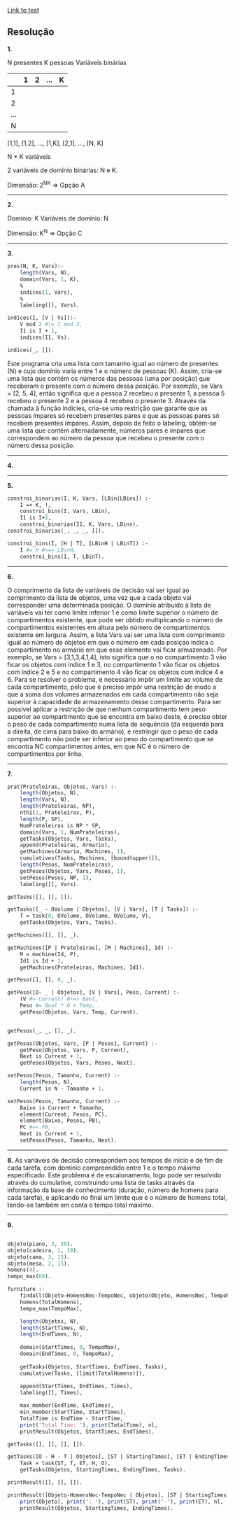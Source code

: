 [Link to test](https://drive.google.com/drive/folders/1MngkqQ8Iqumq8xZteWe61fOYSOQFKg4N)

## Resolução

**1.**

N presentes
K pessoas
Variáveis binárias

| | 1 | 2 |... | K |
|---|---|---|---|---|
| 1 |   |   |   |   |
| 2 |   |   |   |   |
|...|   |   |   |   |
| N |   |   |   |   |

[1,1], [1,2], ..., [1,K], [2,1], ..., [N, K]

N * K variáveis

2 variáveis de domínio binárias: N e K.

Dimensão: 2<sup>NK</sup> => Opção A

----

**2.**

Domínio: K
Variáveis de domínio: N

Dimensão: K<sup>N</sup> => Opção C

----

**3.**

```pl
pres(N, K, Vars):-
	length(Vars, N),
	domain(Vars, 1, K),
	%
	indices(1, Vars),
	%
	labeling([], Vars).

indices(I, [V | Vs]):-
	V mod 2 #\= I mod 2,
	I1 is I + 1,
	indices(I1, Vs).

indices(_, []).
```

Este programa cria uma lista com tamanho igual ao número de presentes (N) e cujo domínio varia entre 1 e o número de pessoas (K). Assim, cria-se uma lista que contém os números das pessoas (uma por posição) que receberam o presente com o número dessa posição. Por exemplo, se Vars = [2, 5, 4], então significa que a pessoa 2 recebeu o presente 1, a pessoa 5 recebeu o presente 2 e a pessoa 4 recebeu o presente 3.
Através da chamada à função índicies, cria-se uma restrição que garante que as pessoas ímpares só recebem presentes pares e que as pessoas pares só recebem presentes ímpares.
Assim, depois de feito o labeling, obtém-se uma lista que contém alternadamente, números pares e ímpares que correspondem ao número da pessoa que recebeu o presente com o número dessa posição.

----

**4.**

----

**5.**

```pl
constroi_binarias(I, K, Vars, [LBin|LBins]) :-
    I =< K, !,
    constroi_bins(I, Vars, LBin),
    I1 is I+1,
    constroi_binarias(I1, K, Vars, LBins).
constroi_binarias(_, _, _, []).

constroi_bins(I, [H | T], [LBinH | LBinT]) :-
	I #= H #<=> LBinH,
	constroi_bins(I, T, LBinT).
```

----

**6.**

O comprimento da lista de variáveis de decisão vai ser igual ao comprimento da lista de objetos, uma vez que a cada objeto vai corresponder uma determinada posição.
O domínio atribuído à lista de variáveis vai ter como limite inferior 1 e como limite superior o número de compartimentos existente, que pode ser obtido multiplicando o número de compartimentos existentes em altura pelo número de compartimentos existente em largura.
Assim, a lista Vars vai ser uma lista com comprimento igual ao número de objetos em que o número em cada posiçao indica o compartimento no armário em que esse elemento vai ficar armazenado.
Por exemplo, se Vars = [3,1,3,4,1,4], isto significa que o no compartimento 3 vão ficar os objetos com índice 1 e 3, no compartimento 1 vão ficar os objetos com índice 2 e 5 e no compartimento 4 vão ficar os objetos com índice 4 e 6.
Para se resolver o problema, é necessário impôr um limite ao volume de cada compartimento, pelo que é preciso impôr uma restrição de modo a que a soma dos volumes armazenados em cada compartimento não seja superior à capacidade de armazenamento desse compartimento.
Para ser possível aplicar a restrição de que nenhum compartimento tem peso superior ao compartimento que se encontra em baixo deste, é preciso obter o peso de cada compartimento numa lista de sequência (da esquerda para a direita, de cima para baixo do armário), e restringir que o peso de cada compartimento não pode ser inferior ao peso do compartimento que se encontra NC compartimentos antes, em que NC é o número de compartimentos por linha.

----

**7.**

```pl
prat(Prateleiras, Objetos, Vars) :-
	length(Objetos, N),
	length(Vars, N),
	length(Prateleiras, NP),
	nth1(1, Prateleiras, P),
	length(P, SP),
	NumPrateleiras is NP * SP,
	domain(Vars, 1, NumPrateleiras),
	getTasks(Objetos, Vars, Tasks),
	append(Prateleiras, Armario),
	getMachines(Armario, Machines, 1),
	cumulatives(Tasks, Machines, [bound(upper)]),
	length(Pesos, NumPrateleiras),
	getPesos(Objetos, Vars, Pesos, 1),
	setPesos(Pesos, NP, 1),
	labeling([], Vars).

getTasks([], [], []).

getTasks([_ - OVolume | Objetos], [V | Vars], [T | Tasks]) :-
	T = task(0, OVolume, OVolume, OVolume, V),
	getTasks(Objetos, Vars, Tasks).

getMachines([], [], _).

getMachines([P | Prateleiras], [M | Machines], Id) :-
	M = machine(Id, P),
	Id1 is Id + 1,
	getMachines(Prateleiras, Machines, Id1).

getPeso([], [], 0, _).

getPeso([O- _ | Objetos], [V | Vars], Peso, Current) :-
	(V #= Current) #<=> Bool,
	Peso #= Bool * O + Temp,
	getPeso(Objetos, Vars, Temp, Current).


getPesos(_, _, [], _).

getPesos(Objetos, Vars, [P | Pesos], Current) :-
	getPeso(Objetos, Vars, P, Current),
	Next is Current + 1,
	getPesos(Objetos, Vars, Pesos, Next).

setPesos(Pesos, Tamanho, Current) :-
	length(Pesos, N),
	Current is N - Tamanho + 1.

setPesos(Pesos, Tamanho, Current) :-
	Baixo is Current + Tamanho,
	element(Current, Pesos, PC),
	element(Baixo, Pesos, PB),
	PC #=< PB,
	Next is Current + 1,
	setPesos(Pesos, Tamanho, Next).
```

----

**8.** As variáveis de decisão correspondem aos tempos de início e de fim de cada tarefa, com domínio compreendido entre 1 e o tempo máximo especificado.
Este problema é de escalonamento, logo pode ser resolvido através do cumulative, construindo uma lista de tasks através da informação da base de conhecimento (duração, número de homens para cada tarefa), e aplicando no final um limite que é o número de homens total, tendo-se também em conta o tempo total máximo.

----

**9.**

```pl

objeto(piano, 3, 30).
objeto(cadeira, 1, 10).
objeto(cama, 3, 15).
objeto(mesa, 2, 15).
homens(4).
tempo_max(60).

furniture :-
	findall(Objeto-HomensNec-TempoNec, objeto(Objeto, HomensNec, TempoNec), Objetos),
	homens(TotalHomens),
	tempo_max(TempoMax),

	length(Objetos, N),
	length(StartTimes, N),
	length(EndTimes, N),
	
	domain(StartTimes, 0, TempoMax),
	domain(EndTimes, 0, TempoMax),
	
	getTasks(Objetos, StartTimes, EndTimes, Tasks),
	cumulative(Tasks, [limit(TotalHomens)]),
	
	append(StartTimes, EndTimes, Times),
	labeling([], Times),

	max_member(EndTime, EndTimes),
	min_member(StartTime, StartTimes),
	TotalTime is EndTime - StartTime,
	print('Total Time: '), print(TotalTime), nl,
	printResult(Objetos, StartTimes, EndTimes).

getTasks([], [], [], []).

getTasks([O - H - T | Objetos], [ST | StartingTimes], [ET | EndingTimes], [Task | Tasks]) :-
	Task = task(ST, T, ET, H, O),
	getTasks(Objetos, StartingTimes, EndingTimes, Tasks).

printResult([], [], []).

printResult([Objeto-HomensNec-TempoNec | Objetos], [ST | StartingTimes], [ET | EndingTimes]) :-
	print(Objeto), print(': '), print(ST), print('-'), print(ET), nl,
	printResult(Objetos, StartingTimes, EndingTimes).
```
